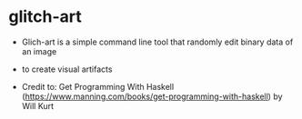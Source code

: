 # glitch-art

- Glich-art is a simple command line tool that randomly edit binary data of an image 
- to create visual artifacts

- Credit to: Get Programming With Haskell (https://www.manning.com/books/get-programming-with-haskell) by Will Kurt
